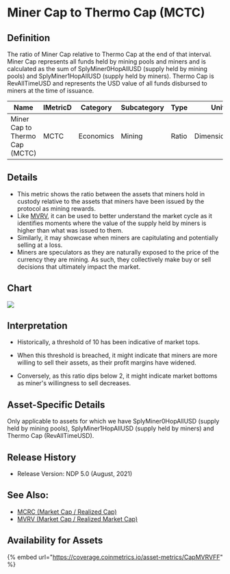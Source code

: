 # Miner Cap to Thermo Cap (MCTC)

## Definition

The ratio of Miner Cap relative to Thermo Cap at the end of that interval. Miner Cap represents all funds held by mining pools and miners and is calculated as the sum of SplyMiner0HopAllUSD (supply held by mining pools) and SplyMiner1HopAllUSD (supply held by miners). Thermo Cap is RevAllTimeUSD and represents the USD value of all funds disbursed to miners at the time of issuance.&#x20;

| Name                           | IMetricD | Category  | Subcategory | Type  | Unit          | Interval |
| ------------------------------ | -------- | --------- | ----------- | ----- | ------------- | -------- |
| Miner Cap to Thermo Cap (MCTC) | MCTC     | Economics | Mining      | Ratio | Dimensionless | 1 day    |

## Details

* This metric shows the ratio between the assets that miners hold in custody relative to the assets that miners have been issued by the protocol as mining rewards.
* Like [MVRV](../market/capmvrvcur.md), it can be used to better understand the market cycle as it identifies moments where the value of the supply held by miners is higher than what was issued to them.
* Similarly, it may showcase when miners are capitulating and potentially selling at a loss.
* Miners are speculators as they are naturally exposed to the price of the currency they are mining. As such, they collectively make buy or sell decisions that ultimately impact the market.

## Chart

![](../../.gitbook/assets/MCTC\(1\).png)

## Interpretation

* Historically, a threshold of 10 has been indicative of market tops.&#x20;
* When this threshold is breached, it might indicate that miners are more willing to sell their assets, as their profit margins have widened.&#x20;
*   Conversely, as this ratio dips below 2, it might indicate market bottoms as miner's willingness to sell decreases.&#x20;

    &#x20;

## Asset-Specific Details

Only applicable to assets for which we have SplyMiner0HopAllUSD (supply held by mining pools), SplyMiner1HopAllUSD (supply held by miners) and Thermo Cap (RevAllTimeUSD).

## Release History

* Release Version: NDP 5.0 (August, 2021)

## See Also:

* [MCRC (Market Cap / Realized Cap)](mcrc.md)
* [MVRV (Market Cap / Realized Market Cap)](../market/capmvrvcur.md)

## Availability for Assets

{% embed url="https://coverage.coinmetrics.io/asset-metrics/CapMVRVFF" %}
